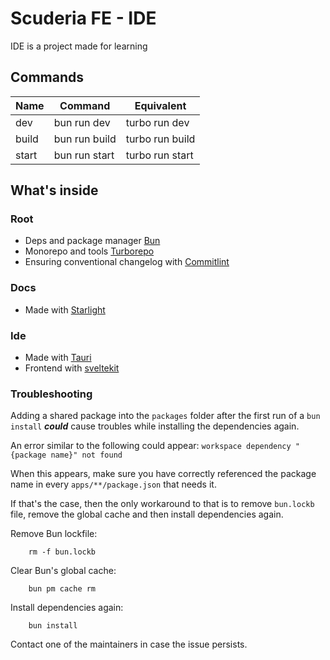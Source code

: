 # Scuderia FE - IDE

IDE is a project made for learning

## Commands

| Name  | Command       | Equivalent      |
| ----- | ------------- | --------------- |
| dev   | bun run dev   | turbo run dev   |
| build | bun run build | turbo run build |
| start | bun run start | turbo run start |

## What's inside

### Root

- Deps and package manager [Bun](https://bun.sh)
- Monorepo and tools [Turborepo](https://turbo.build)
- Ensuring conventional changelog with [Commitlint](https://commitlint.js.org)

### Docs

- Made with [Starlight](https://starlight.astro.build/it/)

### Ide

- Made with [Tauri](https://tauri.app)
- Frontend with [sveltekit](https://kit.svelte.dev/)

### Troubleshooting

Adding a shared package into the `packages` folder after the first run of a `bun install` **_could_** cause troubles while installing the dependencies again.

An error similar to the following could appear: `workspace dependency "{package name}" not found`

When this appears, make sure you have correctly referenced the package name in every `apps/**/package.json` that needs it.

If that's the case, then the only workaround to that is to remove `bun.lockb` file, remove the global cache and then install dependencies again.

Remove Bun lockfile:

```Shell
    rm -f bun.lockb
```

Clear Bun's global cache:

```Shell
    bun pm cache rm
```

Install dependencies again:

```Shell
    bun install
```

Contact one of the maintainers in case the issue persists.
